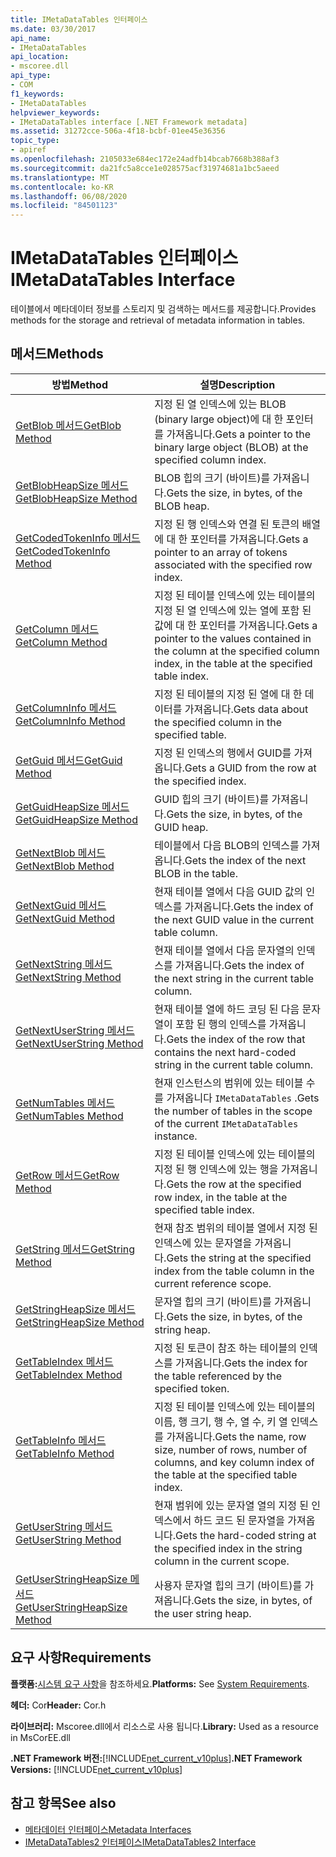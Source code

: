 ```yaml
---
title: IMetaDataTables 인터페이스
ms.date: 03/30/2017
api_name:
- IMetaDataTables
api_location:
- mscoree.dll
api_type:
- COM
f1_keywords:
- IMetaDataTables
helpviewer_keywords:
- IMetaDataTables interface [.NET Framework metadata]
ms.assetid: 31272cce-506a-4f18-bcbf-01ee45e36356
topic_type:
- apiref
ms.openlocfilehash: 2105033e684ec172e24adfb14bcab7668b388af3
ms.sourcegitcommit: da21fc5a8cce1e028575acf31974681a1bc5aeed
ms.translationtype: MT
ms.contentlocale: ko-KR
ms.lasthandoff: 06/08/2020
ms.locfileid: "84501123"
---
```

# <a name="imetadatatables-interface"></a><span data-ttu-id="21a60-102">IMetaDataTables 인터페이스</span><span class="sxs-lookup"><span data-stu-id="21a60-102">IMetaDataTables Interface</span></span>
<span data-ttu-id="21a60-103">테이블에서 메타데이터 정보를 스토리지 및 검색하는 메서드를 제공합니다.</span><span class="sxs-lookup"><span data-stu-id="21a60-103">Provides methods for the storage and retrieval of metadata information in tables.</span></span>  
  
## <a name="methods"></a><span data-ttu-id="21a60-104">메서드</span><span class="sxs-lookup"><span data-stu-id="21a60-104">Methods</span></span>  
  
|<span data-ttu-id="21a60-105">방법</span><span class="sxs-lookup"><span data-stu-id="21a60-105">Method</span></span>|<span data-ttu-id="21a60-106">설명</span><span class="sxs-lookup"><span data-stu-id="21a60-106">Description</span></span>|  
|------------|-----------------|  
|[<span data-ttu-id="21a60-107">GetBlob 메서드</span><span class="sxs-lookup"><span data-stu-id="21a60-107">GetBlob Method</span></span>](imetadatatables-getblob-method.md)|<span data-ttu-id="21a60-108">지정 된 열 인덱스에 있는 BLOB (binary large object)에 대 한 포인터를 가져옵니다.</span><span class="sxs-lookup"><span data-stu-id="21a60-108">Gets a pointer to the binary large object (BLOB) at the specified column index.</span></span>|  
|[<span data-ttu-id="21a60-109">GetBlobHeapSize 메서드</span><span class="sxs-lookup"><span data-stu-id="21a60-109">GetBlobHeapSize Method</span></span>](imetadatatables-getblobheapsize-method.md)|<span data-ttu-id="21a60-110">BLOB 힙의 크기 (바이트)를 가져옵니다.</span><span class="sxs-lookup"><span data-stu-id="21a60-110">Gets the size, in bytes, of the BLOB heap.</span></span>|  
|[<span data-ttu-id="21a60-111">GetCodedTokenInfo 메서드</span><span class="sxs-lookup"><span data-stu-id="21a60-111">GetCodedTokenInfo Method</span></span>](imetadatatables-getcodedtokeninfo-method.md)|<span data-ttu-id="21a60-112">지정 된 행 인덱스와 연결 된 토큰의 배열에 대 한 포인터를 가져옵니다.</span><span class="sxs-lookup"><span data-stu-id="21a60-112">Gets a pointer to an array of tokens associated with the specified row index.</span></span>|  
|[<span data-ttu-id="21a60-113">GetColumn 메서드</span><span class="sxs-lookup"><span data-stu-id="21a60-113">GetColumn Method</span></span>](imetadatatables-getcolumn-method.md)|<span data-ttu-id="21a60-114">지정 된 테이블 인덱스에 있는 테이블의 지정 된 열 인덱스에 있는 열에 포함 된 값에 대 한 포인터를 가져옵니다.</span><span class="sxs-lookup"><span data-stu-id="21a60-114">Gets a pointer to the values contained in the column at the specified column index, in the table at the specified table index.</span></span>|  
|[<span data-ttu-id="21a60-115">GetColumnInfo 메서드</span><span class="sxs-lookup"><span data-stu-id="21a60-115">GetColumnInfo Method</span></span>](imetadatatables-getcolumninfo-method.md)|<span data-ttu-id="21a60-116">지정 된 테이블의 지정 된 열에 대 한 데이터를 가져옵니다.</span><span class="sxs-lookup"><span data-stu-id="21a60-116">Gets data about the specified column in the specified table.</span></span>|  
|[<span data-ttu-id="21a60-117">GetGuid 메서드</span><span class="sxs-lookup"><span data-stu-id="21a60-117">GetGuid Method</span></span>](imetadatatables-getguid-method.md)|<span data-ttu-id="21a60-118">지정 된 인덱스의 행에서 GUID를 가져옵니다.</span><span class="sxs-lookup"><span data-stu-id="21a60-118">Gets a GUID from the row at the specified index.</span></span>|  
|[<span data-ttu-id="21a60-119">GetGuidHeapSize 메서드</span><span class="sxs-lookup"><span data-stu-id="21a60-119">GetGuidHeapSize Method</span></span>](imetadatatables-getguidheapsize-method.md)|<span data-ttu-id="21a60-120">GUID 힙의 크기 (바이트)를 가져옵니다.</span><span class="sxs-lookup"><span data-stu-id="21a60-120">Gets the size, in bytes, of the GUID heap.</span></span>|  
|[<span data-ttu-id="21a60-121">GetNextBlob 메서드</span><span class="sxs-lookup"><span data-stu-id="21a60-121">GetNextBlob Method</span></span>](imetadatatables-getnextblob-method.md)|<span data-ttu-id="21a60-122">테이블에서 다음 BLOB의 인덱스를 가져옵니다.</span><span class="sxs-lookup"><span data-stu-id="21a60-122">Gets the index of the next BLOB in the table.</span></span>|  
|[<span data-ttu-id="21a60-123">GetNextGuid 메서드</span><span class="sxs-lookup"><span data-stu-id="21a60-123">GetNextGuid Method</span></span>](imetadatatables-getnextguid-method.md)|<span data-ttu-id="21a60-124">현재 테이블 열에서 다음 GUID 값의 인덱스를 가져옵니다.</span><span class="sxs-lookup"><span data-stu-id="21a60-124">Gets the index of the next GUID value in the current table column.</span></span>|  
|[<span data-ttu-id="21a60-125">GetNextString 메서드</span><span class="sxs-lookup"><span data-stu-id="21a60-125">GetNextString Method</span></span>](imetadatatables-getnextstring-method.md)|<span data-ttu-id="21a60-126">현재 테이블 열에서 다음 문자열의 인덱스를 가져옵니다.</span><span class="sxs-lookup"><span data-stu-id="21a60-126">Gets the index of the next string in the current table column.</span></span>|  
|[<span data-ttu-id="21a60-127">GetNextUserString 메서드</span><span class="sxs-lookup"><span data-stu-id="21a60-127">GetNextUserString Method</span></span>](imetadatatables-getnextuserstring-method.md)|<span data-ttu-id="21a60-128">현재 테이블 열에 하드 코딩 된 다음 문자열이 포함 된 행의 인덱스를 가져옵니다.</span><span class="sxs-lookup"><span data-stu-id="21a60-128">Gets the index of the row that contains the next hard-coded string in the current table column.</span></span>|  
|[<span data-ttu-id="21a60-129">GetNumTables 메서드</span><span class="sxs-lookup"><span data-stu-id="21a60-129">GetNumTables Method</span></span>](imetadatatables-getnumtables-method.md)|<span data-ttu-id="21a60-130">현재 인스턴스의 범위에 있는 테이블 수를 가져옵니다 `IMetaDataTables` .</span><span class="sxs-lookup"><span data-stu-id="21a60-130">Gets the number of tables in the scope of the current `IMetaDataTables` instance.</span></span>|  
|[<span data-ttu-id="21a60-131">GetRow 메서드</span><span class="sxs-lookup"><span data-stu-id="21a60-131">GetRow Method</span></span>](imetadatatables-getrow-method.md)|<span data-ttu-id="21a60-132">지정 된 테이블 인덱스에 있는 테이블의 지정 된 행 인덱스에 있는 행을 가져옵니다.</span><span class="sxs-lookup"><span data-stu-id="21a60-132">Gets the row at the specified row index, in the table at the specified table index.</span></span>|  
|[<span data-ttu-id="21a60-133">GetString 메서드</span><span class="sxs-lookup"><span data-stu-id="21a60-133">GetString Method</span></span>](imetadatatables-getstring-method.md)|<span data-ttu-id="21a60-134">현재 참조 범위의 테이블 열에서 지정 된 인덱스에 있는 문자열을 가져옵니다.</span><span class="sxs-lookup"><span data-stu-id="21a60-134">Gets the string at the specified index from the table column in the current reference scope.</span></span>|  
|[<span data-ttu-id="21a60-135">GetStringHeapSize 메서드</span><span class="sxs-lookup"><span data-stu-id="21a60-135">GetStringHeapSize Method</span></span>](imetadatatables-getstringheapsize-method.md)|<span data-ttu-id="21a60-136">문자열 힙의 크기 (바이트)를 가져옵니다.</span><span class="sxs-lookup"><span data-stu-id="21a60-136">Gets the size, in bytes, of the string heap.</span></span>|  
|[<span data-ttu-id="21a60-137">GetTableIndex 메서드</span><span class="sxs-lookup"><span data-stu-id="21a60-137">GetTableIndex Method</span></span>](imetadatatables-gettableindex-method.md)|<span data-ttu-id="21a60-138">지정 된 토큰이 참조 하는 테이블의 인덱스를 가져옵니다.</span><span class="sxs-lookup"><span data-stu-id="21a60-138">Gets the index for the table referenced by the specified token.</span></span>|  
|[<span data-ttu-id="21a60-139">GetTableInfo 메서드</span><span class="sxs-lookup"><span data-stu-id="21a60-139">GetTableInfo Method</span></span>](imetadatatables-gettableinfo-method.md)|<span data-ttu-id="21a60-140">지정 된 테이블 인덱스에 있는 테이블의 이름, 행 크기, 행 수, 열 수, 키 열 인덱스를 가져옵니다.</span><span class="sxs-lookup"><span data-stu-id="21a60-140">Gets the name, row size, number of rows, number of columns, and key column index of the table at the specified table index.</span></span>|  
|[<span data-ttu-id="21a60-141">GetUserString 메서드</span><span class="sxs-lookup"><span data-stu-id="21a60-141">GetUserString Method</span></span>](imetadatatables-getuserstring-method.md)|<span data-ttu-id="21a60-142">현재 범위에 있는 문자열 열의 지정 된 인덱스에서 하드 코드 된 문자열을 가져옵니다.</span><span class="sxs-lookup"><span data-stu-id="21a60-142">Gets the hard-coded string at the specified index in the string column in the current scope.</span></span>|  
|[<span data-ttu-id="21a60-143">GetUserStringHeapSize 메서드</span><span class="sxs-lookup"><span data-stu-id="21a60-143">GetUserStringHeapSize Method</span></span>](imetadatatables-getuserstringheapsize-method.md)|<span data-ttu-id="21a60-144">사용자 문자열 힙의 크기 (바이트)를 가져옵니다.</span><span class="sxs-lookup"><span data-stu-id="21a60-144">Gets the size, in bytes, of the user string heap.</span></span>|  
  
## <a name="requirements"></a><span data-ttu-id="21a60-145">요구 사항</span><span class="sxs-lookup"><span data-stu-id="21a60-145">Requirements</span></span>  
 <span data-ttu-id="21a60-146">**플랫폼:**[시스템 요구 사항](../../get-started/system-requirements.md)을 참조하세요.</span><span class="sxs-lookup"><span data-stu-id="21a60-146">**Platforms:** See [System Requirements](../../get-started/system-requirements.md).</span></span>  
  
 <span data-ttu-id="21a60-147">**헤더:** Cor</span><span class="sxs-lookup"><span data-stu-id="21a60-147">**Header:** Cor.h</span></span>  
  
 <span data-ttu-id="21a60-148">**라이브러리:** Mscoree.dll에서 리소스로 사용 됩니다.</span><span class="sxs-lookup"><span data-stu-id="21a60-148">**Library:** Used as a resource in MsCorEE.dll</span></span>  
  
 <span data-ttu-id="21a60-149">**.NET Framework 버전:**[!INCLUDE[net_current_v10plus](../../../../includes/net-current-v10plus-md.md)]</span><span class="sxs-lookup"><span data-stu-id="21a60-149">**.NET Framework Versions:** [!INCLUDE[net_current_v10plus](../../../../includes/net-current-v10plus-md.md)]</span></span>  
  
## <a name="see-also"></a><span data-ttu-id="21a60-150">참고 항목</span><span class="sxs-lookup"><span data-stu-id="21a60-150">See also</span></span>

- [<span data-ttu-id="21a60-151">메타데이터 인터페이스</span><span class="sxs-lookup"><span data-stu-id="21a60-151">Metadata Interfaces</span></span>](metadata-interfaces.md)
- [<span data-ttu-id="21a60-152">IMetaDataTables2 인터페이스</span><span class="sxs-lookup"><span data-stu-id="21a60-152">IMetaDataTables2 Interface</span></span>](imetadatatables2-interface.md)
